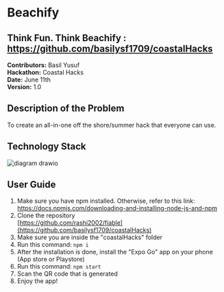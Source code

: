 # Beachify

## Think Fun. Think Beachify : https://github.com/basilysf1709/coastalHacks

**Contributors:** Basil Yusuf <br>
**Hackathon:** Coastal Hacks <br>
**Date:** June 11th <br>
**Version:** 1.0 <br>

## Description of the Problem

To create an all-in-one off the shore/summer hack that everyone can use.

## Technology Stack

![diagram drawio](https://user-images.githubusercontent.com/92009321/173210848-1804ff38-9292-498c-b807-3cf3c64a1eb0.svg)

## User Guide

1. Make sure you have npm installed. Otherwise, refer to this link: <br>https://docs.npmjs.com/downloading-and-installing-node-js-and-npm<br>
2. Clone the repository<br>[https://github.com/rashi2002/fiable](https://github.com/basilysf1709/coastalHacks)<br>
3. Make sure you are inside the "coastalHacks" folder
4. Run this command: ```npm i```
5. After the installation is done, install the "Expo Go" app on your phone (App store or Playstore)
6. Run this command: ```npm start```
7. Scan the QR code that is generated
8. Enjoy the app!
